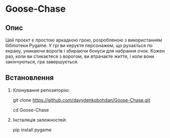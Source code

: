 # Goose-Chase

## Опис

Цей проєкт є простою аркадною грою, розробленою з використанням бібліотеки Pygame. У грі ви керуєте персонажем, що рухається по екрану, уникаючи ворогів і збираючи бонуси для набрання очок. Кожен раз, коли ви стикаєтеся з ворогом, ви втрачаєте життя, і коли вони закінчуються, гра завершується.

## Встановлення

1. Клонування репозиторію:

   git clone https://github.com/davydenkobohdan/Goose-Chase.git
   
   cd Goose-Chase

3. Інсталяція залежностей:
   
   pip install pygame
